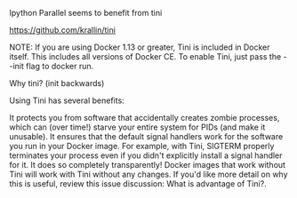 
Ipython Parallel seems to benefit from tini

https://github.com/krallin/tini

NOTE: If you are using Docker 1.13 or greater, Tini is included in Docker itself. This includes all versions of Docker CE. To enable Tini, just pass the --init flag to docker run.

Why tini? (init backwards)

Using Tini has several benefits:

It protects you from software that accidentally creates zombie processes, which can (over time!) starve your entire system for PIDs (and make it unusable).
It ensures that the default signal handlers work for the software you run in your Docker image. For example, with Tini, SIGTERM properly terminates your process even if you didn't explicitly install a signal handler for it.
It does so completely transparently! Docker images that work without Tini will work with Tini without any changes.
If you'd like more detail on why this is useful, review this issue discussion: What is advantage of Tini?.

